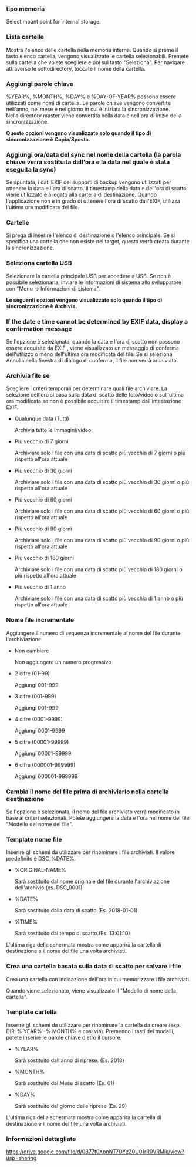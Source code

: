 ### tipo memoria

Select mount point for internal storage.

### Lista cartelle

Mostra l'elenco delle cartella nella memoria interna. 
Quando si preme il tasto elenco cartella, vengono visualizzate le cartella selezionabili. Premete sulla cartella che volete scegliere e poi sul tasto "Seleziona". Per navigare attraverso le sottodirectory, toccate il nome della cartella.

### Aggiungi parole chiave

%YEAR%, %MONTH%, %DAY% e %DAY-OF-YEAR% possono essere utilizzati come nomi di cartella. Le parole chiave vengono convertite nell'anno, nel mese e nel giorno in cui è iniziata la sincronizzazione.  
Nella directory master viene convertita nella data e nell'ora di inizio della sincronizzazione.

**Queste opzioni vengono visualizzate solo quando il tipo di sincronizzazione è Copia/Sposta.**

### Aggiungi ora/data del sync nel nome della cartella (la parola chiave verrà sostituita dall'ora e la data nel quale è stata eseguita la sync)

Se spuntata, i dati EXIF dei supporti di backup vengono utilizzati per ottenere la data e l'ora di scatto. Il timestamp della data e dell'ora di scatto viene utilizzato e allegato alla cartella di destinazione. Quando l'applicazione non è in grado di ottenere l'ora di scatto dall'EXIF, utilizza l'ultima ora modificata del file.

### Cartelle

Si prega di inserire l'elenco di destinazione o l'elenco principale. Se si specifica una cartella che non esiste nel target, questa verrà creata durante la sincronizzazione.

### Seleziona cartella USB

Selezionare la cartella principale USB per accedere a USB. Se non è possibile selezionarla, inviare le informazioni di sistema allo sviluppatore con "Menu -> Informazioni di sistema".

**Le seguenti opzioni vengono visualizzate solo quando il tipo di sincronizzazione è Archivia.**

### If the date e time cannot be determined by EXIF data, display a confirmation message

Se l'opzione è selezionata, quando la data e l'ora di scatto non possono essere acquisite da EXIF , viene visualizzato un messaggio di conferma dell'utilizzo o meno dell'ultima ora modificata del file. Se si seleziona Annulla nella finestra di dialogo di conferma, il file non verrà archiviato. 

### Archivia file se

Scegliere i criteri temporali per determinare quali file archiviare. La selezione dell'ora si basa sulla data di scatto delle foto/video o sull'ultima ora modificata se non è possibile acquisire il timestamp dall'intestazione EXIF.

- Qualunque data (Tutti)

  Archivia tutte le immagini/video

- Più vecchio di 7 giorni

  Archiviare solo i file con una data di scatto più vecchia di 7 giorni o più rispetto all'ora attuale

- Più vecchio di 30 giorni

  Archiviare solo i file con una data di scatto più vecchia di 30 giorni o più rispetto all'ora attuale

- Più vecchio di 60 giorni

  Archiviare solo i file con una data di scatto più vecchia di 60 giorni o più rispetto all'ora attuale

- Più vecchio di 90 giorni

  Archiviare solo i file con una data di scatto più vecchia di 90 giorni o più rispetto all'ora attuale

- Più vecchio di 180 giorni

  Archiviare solo i file con una data di scatto più vecchia di 180 giorni o più rispetto all'ora attuale

- Più vecchio di 1 anno

  Archiviare solo i file con una data di scatto più vecchia di 1 anno o più rispetto all'ora attuale

### Nome file incrementale

Aggiungere il numero di sequenza incrementale al nome del file durante l'archiviazione.

- Non cambiare

  Non aggiungere un numero progressivo

- 2 cifre (01-99)

  Aggiungi 001-999

- 3 cifre (001-999)

  Aggiungi 001-999

- 4 cifre (0001-9999)

  Aggiungi 0001-9999

- 5 cifre (00001-99999)

  Aggiungi 00001-99999

- 6 cifre (000001-999999)

  Aggiungi 000001-999999

### Cambia il nome del file prima di archiviarlo nella cartella destinazione 

Se l'opzione è selezionata, il nome del file archiviato verrà modificato in base ai criteri selezionati. Potete aggiungere la data e l'ora nel nome del file "Modello del nome del file". 

### Template nome file

Inserire gli schemi da utilizzare per rinominare i file archiviati. Il valore predefinito è DSC_%DATE%.

- %ORIGINAL-NAME%

  Sarà sostituito dal nome originale del file durante l'archiviazione dell'archivio (es. DSC_0001)

- %DATE%

  Sarà sostituito dalla data di scatto.(Es. 2018-01-01)

- %TIME%

  Sarà sostituito dal tempo di scatto.(Es. 13:01:10) 

L'ultima riga della schermata mostra come apparirà la cartella di destinazione e il nome del file una volta archiviati.

### Crea una cartella basata sulla data di scatto per salvare i file

Crea una cartella con indicazione dell'ora in cui memorizzare i file archiviati.

Quando viene selezionato, viene visualizzato il "Modello di nome della cartella". 

### Template cartella

Inserire gli schemi da utilizzare per rinominare la cartella da creare (exp. DIR-% YEAR% -% MONTH% e così via). Premendo i tasti dei modelli, potete inserire le parole chiave dietro il cursore.

- %YEAR%

  Sarà sostituito dall'anno di riprese. (Es. 2018)

- %MONTH%

  Sarà sostituito dal Mese di scatto (Es. 01)

- %DAY%

  Sarà sostituito dal giorno delle riprese (Es. 29)

 L'ultima riga della schermata mostra come apparirà la cartella di destinazione e il nome del file una volta archiviati.

### Informazioni dettagliate

https://drive.google.com/file/d/0B77t0XpnNT7OYzZ0U01rR0VRMlk/view?usp=sharing